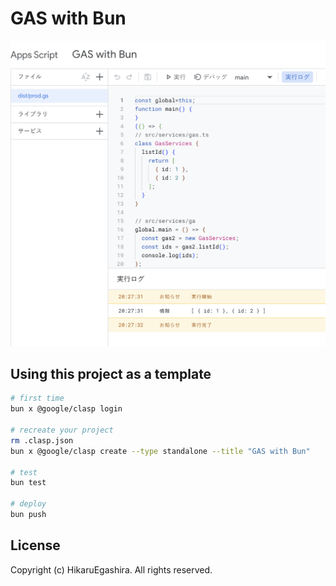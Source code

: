 # GAS with Bun

![ScreenShot in script.google.com](./screenshot.png)

## Using this project as a template

```sh
# first time
bun x @google/clasp login

# recreate your project
rm .clasp.json
bun x @google/clasp create --type standalone --title "GAS with Bun"

# test
bun test

# deploy
bun push
```

## License

Copyright (c) HikaruEgashira. All rights reserved.
